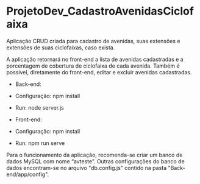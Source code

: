 # ProjetoDev_CadastroAvenidasCiclofaixa
Aplicação CRUD criada para cadastro de avenidas, suas extensões e extensões de suas ciclofaixas, caso exista. 

A aplicação retornará no front-end a lista de avenidas cadastradas e a porcentagem de cobertura de ciclofaixa de cada avenida.
Também é possível, diretamente do front-end, editar e excluir avenidas cadastradas.

* Back-end:
- Configuração:
npm install

- Run:
node server.js


* Front-end:
- Configuração:
npm install

- Run:
npm run serve


Para o funcionamento da aplicação, recomenda-se criar um banco de dados MySQL com nome “avteste”. Outras configurações do banco de dados encontram-se no arquivo "db.config.js" contido na pasta "Back-end/app/config".

